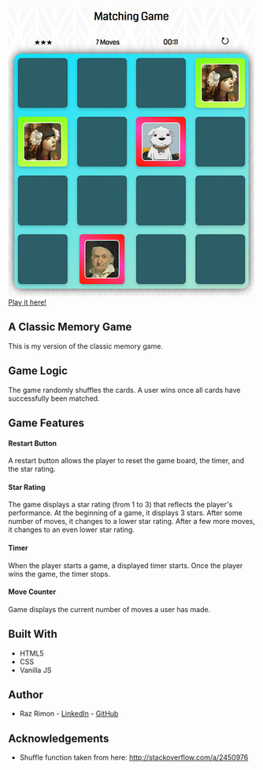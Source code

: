 ![Picture of the game](https://github.com/razcodes/memorygame/blob/master/img/ex.jpg?raw=true)
[Play it here!](https://razrimon.000webhostapp.com/memorygame/game.html)

## A Classic Memory Game
This is my version of the classic memory game.

## Game Logic
The game randomly shuffles the cards. A user wins once all cards have successfully been matched.

## Game Features

#### Restart Button
A restart button allows the player to reset the game board, the timer, and the star rating.

#### Star Rating
The game displays a star rating (from 1 to 3) that reflects the player's performance. At the beginning of a game, it displays 3 stars. After some number of moves, it changes to a lower star rating. After a few more moves, it changes to an even lower star rating.

#### Timer
When the player starts a game, a displayed timer starts. Once the player wins the game, the timer stops.

#### Move Counter
Game displays the current number of moves a user has made.

## Built With
* HTML5
* CSS 
* Vanilla JS

## Author
* Raz Rimon - [LinkedIn](https://www.linkedin.com/in/raz-rimon-416551125) - [GitHub](https://github.com/razcodes/)

## Acknowledgements
* Shuffle function taken from here: http://stackoverflow.com/a/2450976
